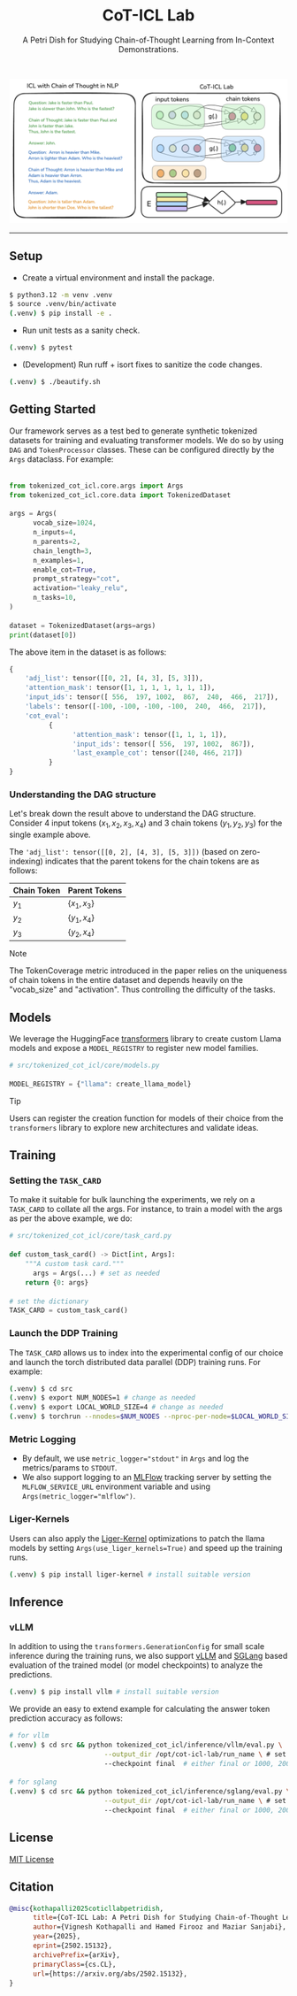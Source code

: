 <div align="center">
  <h1>CoT-ICL Lab</h1>
  <p> A Petri Dish for Studying Chain-of-Thought Learning from In-Context Demonstrations.
 </p>
</div>
<br>

![](assets/cot_icl_intro.png)

****************************************************************

## Setup

- Create a virtual environment and install the package.

```bash
$ python3.12 -m venv .venv
$ source .venv/bin/activate
(.venv) $ pip install -e .
```

- Run unit tests as a sanity check.

```bash
(.venv) $ pytest
```

- (Development) Run ruff + isort fixes to sanitize the code changes.

```bash
(.venv) $ ./beautify.sh
```

## Getting Started

Our framework serves as a test bed to generate synthetic tokenized datasets for training and evaluating transformer models. We do so by using `DAG` and `TokenProcessor` classes. These can be configured directly by the `Args` dataclass. For example:

```py

from tokenized_cot_icl.core.args import Args
from tokenized_cot_icl.core.data import TokenizedDataset

args = Args(
      vocab_size=1024,
      n_inputs=4,
      n_parents=2,
      chain_length=3,
      n_examples=1,
      enable_cot=True,
      prompt_strategy="cot",
      activation="leaky_relu",
      n_tasks=10,
)

dataset = TokenizedDataset(args=args)
print(dataset[0])
```

The above item in the dataset is as follows:

```py
{
    'adj_list': tensor([[0, 2], [4, 3], [5, 3]]),
    'attention_mask': tensor([1, 1, 1, 1, 1, 1, 1]),
    'input_ids': tensor([ 556,  197, 1002,  867,  240,  466,  217]),
    'labels': tensor([-100, -100, -100, -100,  240,  466,  217]),
    'cot_eval':
          {
                'attention_mask': tensor([1, 1, 1, 1]),
                'input_ids': tensor([ 556,  197, 1002,  867]),
                'last_example_cot': tensor([240, 466, 217])
          }
}
```

### Understanding the DAG structure

Let's break down the result above to understand the DAG structure. Consider $4$ input tokens ($x_1, x_2, x_3, x_4$) and $3$ chain tokens ($y_1, y_2, y_3$) for the single example above.

The `'adj_list': tensor([[0, 2], [4, 3], [5, 3]])` (based on zero-indexing) indicates that the parent tokens for the chain tokens are as follows:

<div align="center">

| Chain Token | Parent Tokens    |
|-------------|------------------|
| $y_1$  | $\{x_1, x_3\}$ |
| $y_2$ | $\{y_1, x_4\}$ |
| $y_3$ | $\{y_2, x_4\}$ |

</div>


>[!NOTE]
> The TokenCoverage metric introduced in the paper relies on the uniqueness of chain tokens in the entire dataset and depends heavily on the "vocab_size" and "activation". Thus controlling the difficulty of the tasks.

## Models

We leverage the HuggingFace [transformers](https://github.com/huggingface/transformers) library to create custom Llama models and expose a `MODEL_REGISTRY` to register new model families.

```py
# src/tokenized_cot_icl/core/models.py

MODEL_REGISTRY = {"llama": create_llama_model}
```

>[!TIP]
> Users can register the creation function for models of their choice from the `transformers` library to explore new architectures and validate ideas.


## Training

### Setting the `TASK_CARD`

To make it suitable for bulk launching the experiments, we rely on a `TASK_CARD` to collate all the args. For instance, to train a model with the args as per the above example, we do:

```py
# src/tokenized_cot_icl/core/task_card.py

def custom_task_card() -> Dict[int, Args]:
    """A custom task card."""
      args = Args(...) # set as needed
    return {0: args}

# set the dictionary
TASK_CARD = custom_task_card()
```

### Launch the DDP Training

The `TASK_CARD` allows us to index into the experimental config of our choice and launch the torch distributed data parallel (DDP) training runs. For example:

```bash
(.venv) $ cd src
(.venv) $ export NUM_NODES=1 # change as needed
(.venv) $ export LOCAL_WORLD_SIZE=4 # change as needed
(.venv) $ torchrun --nnodes=$NUM_NODES --nproc-per-node=$LOCAL_WORLD_SIZE -m tokenized_cot_icl.core.train --task_card_key 0
```

### Metric Logging

- By default, we use `metric_logger="stdout"` in `Args` and log the metrics/params to `STDOUT`.
- We also support logging to an [MLFlow](https://mlflow.org/docs/latest/tracking.html) tracking server by setting the `MLFLOW_SERVICE_URL` environment variable and using `Args(metric_logger="mlflow")`.

### Liger-Kernels

Users can also apply the [Liger-Kernel](https://github.com/linkedin/Liger-Kernel) optimizations to patch the llama models by setting `Args(use_liger_kernels=True)` and speed up the training runs.

```bash
(.venv) $ pip install liger-kernel # install suitable version
```

## Inference

### vLLM

In addition to using the `transformers.GenerationConfig` for small scale inference during the training runs, we also support [vLLM](https://github.com/vllm-project/vllm) and [SGLang](https://github.com/sgl-project/sglang) based evaluation of the trained model (or model checkpoints) to analyze the predictions.

```bash
(.venv) $ pip install vllm # install suitable version
```

We provide an easy to extend example for calculating the answer token prediction accuracy as follows:

```bash
# for vllm
(.venv) $ cd src && python tokenized_cot_icl/inference/vllm/eval.py \
                        --output_dir /opt/cot-icl-lab/run_name \ # set the path
                        --checkpoint final  # either final or 1000, 2000 etc.

# for sglang
(.venv) $ cd src && python tokenized_cot_icl/inference/sglang/eval.py \
                        --output_dir /opt/cot-icl-lab/run_name \ # set the path
                        --checkpoint final  # either final or 1000, 2000 etc.
```


## License

[MIT License](LICENSE)

## Citation

```bibtex
@misc{kothapalli2025coticllabpetridish,
      title={CoT-ICL Lab: A Petri Dish for Studying Chain-of-Thought Learning from In-Context Demonstrations},
      author={Vignesh Kothapalli and Hamed Firooz and Maziar Sanjabi},
      year={2025},
      eprint={2502.15132},
      archivePrefix={arXiv},
      primaryClass={cs.CL},
      url={https://arxiv.org/abs/2502.15132},
}
```